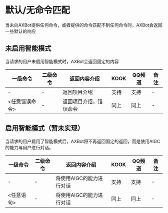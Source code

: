 # 默认/无命令匹配

当未向AXBot提供任何命令，或者提供的命令匹配不到任何命令时，AXBot会返回一些默认的响应

## 未启用智能模式

当请求的用户未启用智能模式时，AXBot会返回固定的内容

| 一级命令       | 二级命令 | 返回内容介绍           | KOOK | QQ频道 | 备注 |
| -------------- | -------- | ---------------------- | ---- | ------ | ---- |
| -              | -        | 返回项目介绍           | 支持 | 支持   | -    |
| <任意错误命令> | -        | 返回项目介绍，错误命令 | 同上 | 同上   | -    |

## 启用智能模式（暂未实现）

当请求的用户启用了智能模式后，AXBot将不再返回固定的返回，而是使用AIGC的能力与用户进行对话。

| 一级命令   | 二级命令 | 返回内容介绍             | KOOK | QQ频道 | 备注 |
| ---------- | -------- | ------------------------ | ---- | ------ | ---- |
| -          | -        | 将使用AIGC的能力进行对话 | 支持 | 支持   | -    |
| <任意语句> | -        | 将使用AIGC的能力进行对话 | 同上 | 同上   | -    |